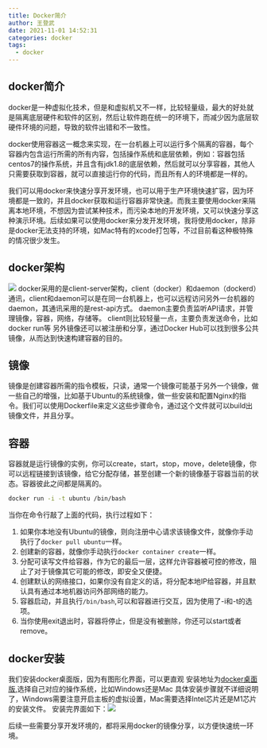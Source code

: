 ```yaml
---
title: Docker简介
author: 王登武
date: 2021-11-01 14:52:31
categories: docker
tags:
  - docker
---
```

## docker简介
docker是一种虚拟化技术，但是和虚拟机又不一样，比较轻量级，最大的好处就是隔离底层硬件和软件的区别，然后让软件跑在统一的环境下，而减少因为底层软硬件环境的问题，导致的软件出错和不一致性。

docker使用容器这一概念来实现，在一台机器上可以运行多个隔离的容器，每个容器内包含运行所需的所有内容，包括操作系统和底层依赖，例如：容器包括centos7的操作系统，并且含有jdk1.8的底层依赖，然后就可以分享容器，其他人只需要获取到容器，就可以直接运行你的代码，而且所有人的环境都是一样的。

我们可以用docker来快速分享开发环境，也可以用于生产环境快速扩容，因为环境都是一致的，并且docker获取和运行容器非常快速。而我主要使用docker来隔离本地环境，不想因为尝试某种技术，而污染本地的开发环境，又可以快速分享这种演示环境。后续如果可以使用docker来分发开发环境，我将使用docker，除非是docker无法支持的环境，如Mac特有的xcode打包等，不过目前看这种极特殊的情况很少发生。

## docker架构
![](https://docs.docker.com/engine/images/architecture.svg)
docker采用的是client-server架构，client（docker）和daemon（dockerd）通讯，client和daemon可以是在同一台机器上，也可以远程访问另外一台机器的daemon，其通讯采用的是rest-api方式。
daemon主要负责监听API请求，并管理镜像，容器，网络，存储等。
client则比较轻量一点，主要负责发送命令，比如docker run等
另外镜像还可以被注册和分享，通过Docker Hub可以找到很多公共镜像，从而达到快速构建容器的目的。

## 镜像
镜像是创建容器所需的指令模板，只读，通常一个镜像可能基于另外一个镜像，做一些自己的增强，比如基于Ubuntu的系统镜像，做一些安装和配置Nginx的指令。我们可以使用Dockerfile来定义这些步骤命令，通过这个文件就可以build出镜像文件，并且分享。
## 容器
容器就是运行镜像的实例，你可以create，start，stop，move，delete镜像，你可以远程链接到该镜像，给它分配存储，甚至创建一个新的镜像基于容器当前的状态。容器彼此之间都是隔离的。

``` bash
docker run -i -t ubuntu /bin/bash
```
当你在命令行敲了上面的代码，执行过程如下：
1. 如果你本地没有Ubuntu的镜像，则向注册中心请求该镜像文件，就像你手动执行了`docker pull ubuntu`一样。
2. 创建新的容器，就像你手动执行`docker container create`一样。
3. 分配可读写文件给容器，作为它的最后一层，这样允许容器被可控的修改，阻止了对于镜像其它可能的修改，即安全又便捷。
4. 创建默认的网络接口，如果你没有自定义的话，将分配本地IP给容器，并且默认具有通过本地机器访问外部网络的能力。
5. 容器启动，并且执行`/bin/bash`,可以和容器进行交互，因为使用了-i和-t的选项。
6. 当你使用exit退出时，容器将停止，但是没有被删除，你还可以start或者remove。

## docker安装
我们安装docker桌面版，因为有图形化界面，可以更直观
安装地址为[docker桌面版](https://docs.docker.com/desktop/),选择自己对应的操作系统，比如Windows还是Mac
具体安装步骤就不详细说明了，Windows需要注意开启主板的虚拟设置，Mac需要选择Intel芯片还是M1芯片的安装文件。
安装完界面如下：![](https://img.dengwu.wang/blog/20211101164658.png)

后续一些需要分享开发环境的，都将采用docker的镜像分享，以方便快速统一环境。
